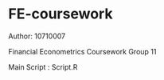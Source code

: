 # FE-coursework

Author: 10710007

Financial Econometrics Coursework Group 11

Main Script : Script.R




